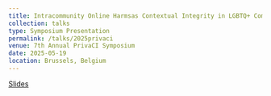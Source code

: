 ```yaml
---
title: Intracommunity Online Harmsas Contextual Integrity in LGBTQ+ Communities
collection: talks
type: Symposium Presentation
permalink: /talks/2025privaci
venue: 7th Annual PrivaCI Symposium
date: 2025-05-19
location: Brussels, Belgium
---
```


[Slides](https://kylebeadle.com/files/2025-privaci-slides.pdf)
